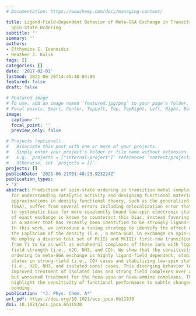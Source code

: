 ```yaml
---
# Documentation: https://wowchemy.com/docs/managing-content/

title: Ligand-Field-Dependent Behavior of Meta-GGA Exchange in Transition-Metal Complex
  Spin-State Ordering
subtitle: ''
summary: ''
authors:
- Efthymios I. Ioannidis
- Heather J. Kulik
tags: []
categories: []
date: '2017-02-01'
lastmod: 2021-06-20T14:45:48-04:00
featured: false
draft: false

# Featured image
# To use, add an image named `featured.jpg/png` to your page's folder.
# Focal points: Smart, Center, TopLeft, Top, TopRight, Left, Right, BottomLeft, Bottom, BottomRight.
image:
  caption: ''
  focal_point: ''
  preview_only: false

# Projects (optional).
#   Associate this post with one or more of your projects.
#   Simply enter your project's folder or file name without extension.
#   E.g. `projects = ["internal-project"]` references `content/project/deep-learning/index.md`.
#   Otherwise, set `projects = []`.
projects: []
publishDate: '2021-06-21T01:48:23.923224Z'
publication_types:
- '2'
abstract: Prediction of spin-state ordering in transition metal complexes is essential
  for understanding catalytic activity and designing functional materials. Semilocal
  approximations in density functional theory, such as the generalized-gradient approximation
  (GGA), suffer from several errors including delocalization error that give rise
  to systematic bias for more covalently bound low-spin electronic states. Incorporation
  of exact exchange is known to counteract this bias, instead favoring high-spin states,
  in a manner that has recently been identified to be strongly ligand-field dependent.
  In this work, we introduce a tuning strategy to identify the effect of incorporating
  the Laplacian of the density (i.e., a meta-GGA) in exchange on spin-state ordering.
  We employ a diverse test set of M(II) and M(III) first-row transition metal ions
  from Ti to Cu as well as octahedral complexes of these ions with ligands of increasing
  field strength (i.e., H2O, NH3, and CO). We show that the sensitivity of spin-state
  ordering to meta-GGA exchange is highly ligand-field dependent, stabilizing high-spin
  states in strong-field (i.e., CO) cases and stabilizing low-spin states in weak-field
  (i.e., H2O, NH3, and isolated ions) cases. This diverging behavior leads to generally
  improved treatment of isolated ions and strong field complexes over a standard GGA
  but worsened treatment for the hexa-aqua or hexa-ammine complexes. These observations
  highlight the sensitivity of functional performance to subtle changes in chemical
  bonding.
publication: '*J. Phys. Chem. A*'
url_pdf: https://doi.org/10.1021/acs.jpca.6b11930
doi: 10.1021/acs.jpca.6b11930
---
```

